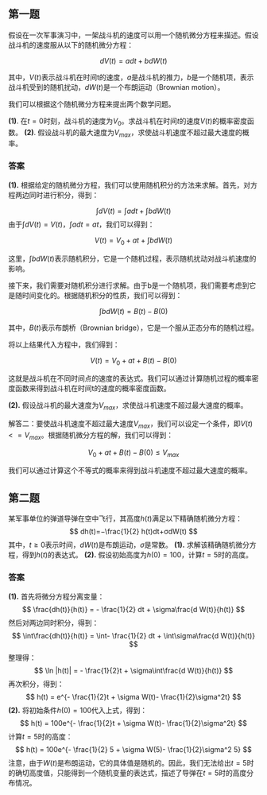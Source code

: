 ## 第一题
假设在一次军事演习中，一架战斗机的速度可以用一个随机微分方程来描述。假设战斗机的速度服从以下的随机微分方程：

$$dV(t) = a dt + b dW(t)$$

其中，$V(t)$表示战斗机在时间t的速度，$a$是战斗机的推力，$b$是一个随机项，表示战斗机受到的随机扰动，$dW(t)$是一个布朗运动（Brownian motion）。

我们可以根据这个随机微分方程来提出两个数学问题。

**(1)**. 在$t=0$时刻，战斗机的速度为$V_0$。求战斗机在时间$t$的速度$V(t)$的概率密度函数。
**(2)**. 假设战斗机的最大速度为$V_{max}$，求使战斗机速度不超过最大速度的概率。

### 答案
**(1).** 根据给定的随机微分方程，我们可以使用随机积分的方法来求解。首先，对方程两边同时进行积分，得到：

$$∫dV(t) = ∫a dt + ∫b dW(t)
$$
由于$∫dV(t) = V(t)$，$∫a dt = at$，我们可以得到：

$$V(t) = V_0 + at + ∫b dW(t)$$

这里，$∫b dW(t)$表示随机积分，它是一个随机过程，表示随机扰动对战斗机速度的影响。

接下来，我们需要对随机积分进行求解。由于b是一个随机项，我们需要考虑到它是随时间变化的。根据随机积分的性质，我们可以得到：

$$∫b dW(t) = B(t) - B(0)$$

其中，$B(t)$表示布朗桥（Brownian bridge），它是一个服从正态分布的随机过程。

将以上结果代入方程中，我们得到：

$$V(t) = V_0 + at + B(t) - B(0)$$

这就是战斗机在不同时间点的速度的表达式。我们可以通过计算随机过程的概率密度函数来得到战斗机在时间t的速度的概率密度函数。

**(2).** 假设战斗机的最大速度为$V_{max}$，求使战斗机速度不超过最大速度的概率。

解答二：要使战斗机速度不超过最大速度$V_{max}$，我们可以设定一个条件，即$V(t) <= V_{max}$。根据随机微分方程的解，我们可以得到：

$$V_0 + at + B(t) - B(0) \le V_{max}$$

我们可以通过计算这个不等式的概率来得到战斗机速度不超过最大速度的概率。

## 第二题
某军事单位的弹道导弹在空中飞行，其高度$h(t)$满足以下精确随机微分方程：
$$
dh(t)=−\frac{1}{2} ​h(t)dt+σdW(t)
$$
其中，$t\geq 0$表示时间，$dW(t)$是布朗运动，$\sigma$是常数。
**(1).** 求解该精确随机微分方程，得到$h(t)$的表达式。
**(2).** 假设初始高度为$h(0)=100$，计算$t=5$时的高度。

### 答案
**(1).**  首先将微分方程分离变量：
$$
\frac{dh(t)}{h(t)} = - \frac{1}{2} dt + \sigma\frac{d W(t)}{h(t)}
$$
然后对两边同时积分，得到：
$$
\int\frac{dh(t)}{h(t)} = \int- \frac{1}{2} dt + \int\sigma\frac{d W(t)}{h(t)}
$$
整理得：
$$
\ln |h(t)| = - \frac{1}{2}t + \sigma\int\frac{d W(t)}{h(t)}
$$
再次积分，得到：
$$
h(t) = e^{- \frac{1}{2}t + \sigma W(t)- \frac{1}{2}\sigma^2t}
$$**(2).** 将初始条件$h(0)=100$代入上式，得到：
$$
h(t) = 100e^{- \frac{1}{2}t + \sigma W(t)- \frac{1}{2}\sigma^2t}
$$
计算$t=5$时的高度：
$$
h(t) = 100e^{- \frac{1}{2} 5 + \sigma W(5)- \frac{1}{2}\sigma^2 5}
$$
注意，由于$W(t)$是布朗运动，它的具体值是随机的。因此，我们无法给出$t=5$时的确切高度值，只能得到一个随机变量的表达式，描述了导弹在$t=5$时的高度分布情况。
